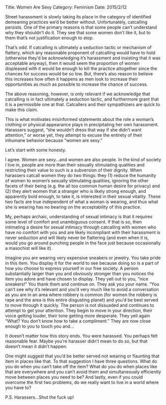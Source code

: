 Title: Women Are Sexy
Category: Feminism
Date: 2015/2/12

Street harassment is slowly taking its place in the category of identified demeaning practices we’d be better without. Unfortunately, catcalling persists. One of the primary reasons is that some people can’t understand why they shouldn’t do it. They see that some women don’t like it, but to them that’s not justification enough to stop.

That’s odd. If catcalling is ultimately a seduction tactic or mechanism of flattery, which any reasonable proponent of catcalling would have to hold (otherwise they’d be acknowledging it’s harassment and insisting that it was acceptable anyway), then it would seem the proportion of women displeased with it would be enough to kill the practice altogether since the chances for success would be so low. But, there’s also reason to believe this increases how often it happens as men look to increase their opportunities as much as possible to increase the chance of success.

The above reasoning, however, is only relevant if we acknowledge that catcalling is in fact ultimately a seduction tactic, and furthermore grant that it is a permissible one at that. Catcallers and their sympathizers are quick to make this claim.

This is what motivates misinformed statements about the role a woman’s clothing or physical appearance plays in precipitating her own harassment. Harassers suggest, “she wouldn’t dress that way if she didn’t want attention,” or worse yet, they attempt to excuse the entirety of their inhumane behavior because “women are sexy.”

Let’s start with some honesty.

I agree. Women are sexy...and women are also people. In the kind of society I live in, people are more than their sexually stimulating qualities and restricting their value to such is a subversion of their dignity. When harassers catcall women they do two things: they (1) reduce the humanity of women to women’s sexually stimulating qualities, ignoring the other facets of their being (e.g. the all too common human desire for privacy) and (2) they alert women that a stranger who is likely strong enough, and apparently bold enough, to take it, is interested in their sexual vitality. These two facts are true independent of what a woman is wearing, and thus what she is wearing has no bearing on the acceptability of this practice.

My, perhaps archaic, understanding of sexual intimacy is that it requires some level of comfort and unambiguous consent. If that is so, then intimating a desire for sexual intimacy through catcalling with women who have no comfort with you and are likely incompliant with their harassment is never seduction and will likely never be flattering (and even when it is, would you go around punching people in the face just because occasionally a masochist will like it).

Imagine you are wearing very expensive sneakers or jewelry. You take pride in this item. You display it for the world to see because doing so is a part of how you choose to express yourself in our free society. A person substantially larger than you and obviously stronger than you notices the item you adore and have chosen to display. They yell out to you, “nice sneakers!” You thank them and continue on. They ask you your name. “You can’t see why it’s relevant and you’d very much like to avoid a conversation as you are in an area where robbery is common (for women the robbery is rape and the area is this entire disgusting planet) and you’d be best served to move through it quickly. The person is not dissuaded and continues to attempt to get your attention. They begin to move in your direction, their voice getting louder, their tone getting more desperate. They yell again “What? You don’t know how to take a compliment.” They are now close enough to you to touch you and…

It doesn’t matter how this story ends. You were harassed. You perhaps felt reasonable fear. Maybe you’re harasser didn’t mean to do so, but that doesn’t mean it didn’t happen.

One might suggest that you’d be better served not wearing or flaunting that item in places like that. To that suggestion I have three questions. What do you do when you can’t take off the item? What do you do when places like that are everywhere and you can’t avoid them and simultaneously efficiently move between places you need to be? And lastly, even if you could overcome the first two problems, do we really want to live in a world where you have to?

P.S. Harassers...Shut the fuck up!
